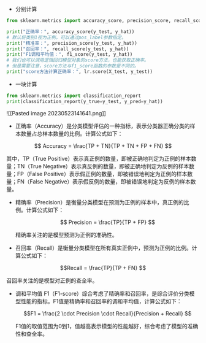 - 分别计算
```python
from sklearn.metrics import accuracy_score, precision_score, recall_score,f1_score

print("正确率：", accuracy_score(y_test, y_hat))
# 默认将类别1视为正例，可以通过pos_label参数指定。
print("精准率：", precision_score(y_test, y_hat))
print("召回率：", recall_score(y_test, y_hat))
print("F1调和平均值：", f1_score(y_test, y_hat))
# 我们也可以调用逻辑回归模型对象的score方法，也能获取正确率。
# 但是需要注意，score方法与f1_score函数的参数是不同的。
print("score方法计算正确率：", lr.score(X_test, y_test))
```

- 一块计算
```python
from sklearn.metrics import classification_report
print(classification_report(y_true=y_test, y_pred=y_hat))
```
![[Pasted image 20230523141641.png]]

- 正确率（Accuracy）是分类模型评估的一种指标，表示分类器正确分类的样本数量占总样本数量的比例。计算公式如下：

 $$ Accuracy = \frac{TP + TN}{TP + TN + FP + FN} $$

  其中，TP（True Positive）表示真正例的数量，即被正确地判定为正例的样本数量；TN（True Negative）表示真反例的数量，即被正确地判定为反例的样本数量；FP（False Positive）表示假正例的数量，即被错误地判定为正例的样本数量；FN（False Negative）表示假反例的数量，即被错误地判定为反例的样本数量。

- 精确率（Precision）是衡量分类模型在预测为正例的样本中，真正例的比例。计算公式如下：

  $$ Precision = \frac{TP}{TP + FP} $$

  精确率关注的是模型预测为正例的准确性。

- 召回率（Recall）是衡量分类模型在所有真实正例中，预测为正例的比例。计算公式如下：

$$Recall = \frac{TP}{TP + FN} $$

  召回率关注的是模型对正例的查全率。

- 调和平均值 F1（F1-score）综合考虑了精确率和召回率，是综合评价分类模型性能的指标。F1值是精确率和召回率的调和平均值，计算公式如下：

  $$F1 = \frac{2 \cdot Precision \cdot Recall}{Precision + Recall} $$

  F1值的取值范围为0到1，值越高表示模型的性能越好，综合考虑了模型的准确性和查全率。
